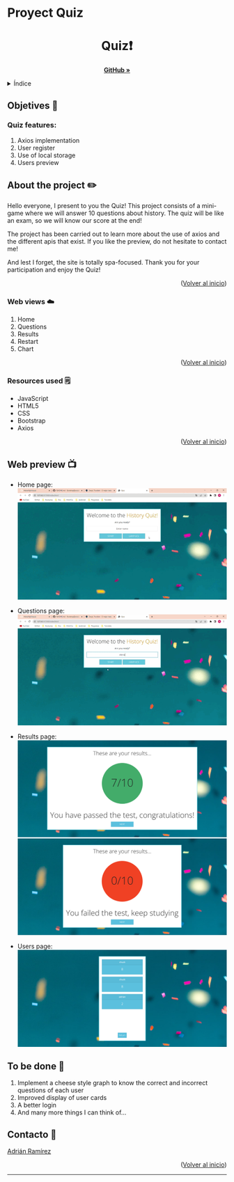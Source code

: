 # Proyect Quiz

 <h1 align="center">Quiz❗</h1>

  <p align="center">
    <a href="https://github.com/AdrianRgGit/quiz"><strong>GitHub »</strong></a>
    <br />
  </p>
</div>

<!-- TABLE OF CONTENTS -->
<details>
  <summary>Índice</summary>
  <ol>
        <li><a href="#Objetives">Objetives 🎯</a></li>
    <li>
      <a href="#About-the-project">About the project</a>
      <ul>
      </ul>   
    </li>
    <li>
      <a href="#Resources-used">Resources used</a>
      <ul>
      </ul>
    </li>
    <li><a href="#Web-preview">Web preview</a></li>
    <li><a href="#To-be-done">To be done</a></li>
    <li><a href="#Contact">Contact</a></li>
  </ol>
</details>

<!-- ABOUT THE OBJECTIVES -->

## Objetives 🎯

### Quiz features:

<objectives>
  <ol>
    <li>Axios implementation</a></li>
    <li>User register</li>
    <li>Use of local storage</li>
    <li>Users preview</a></li>
</ol>
</objectives>

<!-- ABOUT THE PROJECT -->

## About the project ✏️

Hello everyone, I present to you the Quiz! This project consists of a mini-game where we will answer 10 questions about history. The quiz will be like an exam, so we will know our score at the end!

The project has been carried out to learn more about the use of axios and the different apis that exist. If you like the preview, do not hesitate to contact me!

And lest I forget, the site is totally spa-focused. Thank you for your participation and enjoy the Quiz!

<p align="right">(<a href="#readme-top">Volver al inicio</a>)</p>

### Web views ☁️

<views>
  <ol>
    <li>Home</a></li>
    <li>Questions</a></li>
    <li>Results</a></li>
    <li>Restart</a></li>
    <li>Chart</a></li>
  </ol>
</views>

<p align="right">(<a href="#readme-top">Volver al inicio</a>)</p>

### Resources used 🗒️

- JavaScript
- HTML5
- CSS
- Bootstrap
- Axios

<p align="right">(<a href="#readme-top">Volver al inicio</a>)</p>

<!-- PREVIEW -->

## Web preview 📺

- Home page:
  ![foto](assets/images/Quiz%20-%20Google%20Chrome%202023-06-21%2019-10-29%20(online-video-cutter.com).gif)

- Questions page:
  ![foto](assets/images/Quiz%20-%20Google%20Chrome%202023-06-21%2019-10-59.gif)

- Results page:
  ![foto](assets/images/passed.png)
  ![foto](assets/images/no%20passed.png)

- Users page:
  ![foto](assets/images/user%20cards.png)

<!-- TO BE DONE -->

## To be done 💭

<objectives>
  <ol>
    <li>
    Implement a cheese style graph to know the correct and incorrect questions of each user
    </li>
    <li>Improved display of user cards</li>
    <li>A better login</li>
    <li>And many more things I can think of...</a></li>
</ol>
</objectives>

<!-- CONTACT -->

## Contacto 📲

<a href="https://github.com/AdrianRgGit?tab=repositories">Adrián Ramírez</a>

<p align="right">(<a href="#readme-top">Volver al inicio</a>)</p>

---

<!-- MARKDOWN LINKS & IMAGES -->
<!-- https://www.markdownguide.org/basic-syntax/#reference-style-links -->

[linkedin-shield]: https://img.shields.io/badge/-LinkedIn-black.svg?style=for-the-badge&logo=linkedin&colorB=555
[linkedin-url]: https://linkedin.com/in/sergiocano-dev
[product-screenshot]: images/screenshot.png
[Next.js]: https://img.shields.io/badge/next.js-000000?style=for-the-badge&logo=nextdotjs&logoColor=white
[Next-url]: https://nextjs.org/
[React.js]: https://img.shields.io/badge/React-20232A?style=for-the-badge&logo=react&logoColor=61DAFB
[React-url]: https://reactjs.org/
[Vue.js]: https://img.shields.io/badge/Vue.js-35495E?style=for-the-badge&logo=vuedotjs&logoColor=4FC08D
[Vue-url]: https://vuejs.org/
[Angular.io]: https://img.shields.io/badge/Angular-DD0031?style=for-the-badge&logo=angular&logoColor=white
[Angular-url]: https://angular.io/
[JWT]: https://img.shields.io/badge/JWT-black?style=for-the-badge&logo=JSON%20web%20tokens
[JWT-url]: https://jwt.io/
[Vercel]: https://img.shields.io/badge/vercel-%23000000.svg?style=for-the-badge&logo=vercel&logoColor=white
[Vercel-url]: https://vercel.com/
[MongoDB]: https://img.shields.io/badge/MongoDB-%234ea94b.svg?style=for-the-badge&logo=mongodb&logoColor=white
[MongoDB-url]: https://www.mongodb.com/es
[Express.js]: https://img.shields.io/badge/express.js-%23404d59.svg?style=for-the-badge&logo=express&logoColor=%2361DAFB
[Express.js-url]: https://expressjs.com/
[Node.JS]: https://img.shields.io/badge/node.js-6DA55F?style=for-the-badge&logo=node.js&logoColor=white
[Node.JS-url]: https://nodejs.org/en/
[SASS]: https://img.shields.io/badge/SASS-pink?style=for-the-badge&logo=SASS&logoColor=white
[SASS-url]: https://sass-lang.com/
[React]: https://img.shields.io/badge/React-219ebc?style=for-the-badge&logo=React&typoColor=fedcba&logoColor=white
[React-url]: https://es.reactjs.org/
[Postman]: https://img.shields.io/badge/Postman-FF6C37?style=for-the-badge&logo=postman&logoColor=white
[Postman-url]: https://www.postman.com/
